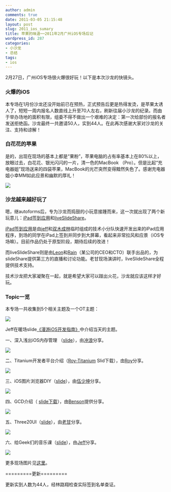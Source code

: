 ```yaml
---
author: admin
comments: true
date: 2011-03-05 21:15:48
layout: post
slug: 2011_ios_sumary
title: 苹果的味道──2011年2月广州iOS专场后记
wordpress_id: 287
categories:
- 小沙龙
- 总结
tags:
- ios
---
```


2月27日，广州iOS专场很火爆很好玩！以下是本次沙龙的快镜头。


### 火爆的iOS


本专场在1月份沙龙还没开始前已在预热，正式预告后更是热得发烫，是苹果太诱人了，短短一周内报名人数直线上升至70人左右，刷新往届小沙龙的纪录。而由于举办场地的面积有限，组委不得不做出一个艰难的决定：第一次给部份的报名者发送拒绝函。沙龙最终一共邀请50人，实到44人。在此再次感谢大家对沙龙的关注、支持和谅解！


### 白花花的苹果


是的，出现在现场的基本上都是“果粉”，苹果电脑的占有率基本上在80%以上，放眼过去，白花花、银光闪闪的一片，清一色的MacBook （Pro）。但是比起“充电器姐”现场送来的四袋苹果，MacBook的光芒突然变得黯然失色了。感谢充电器姐小幸MM如此应景和幽默的厚礼！

![](http://farm6.static.flickr.com/5172/5480653853_4f19facf9b_z.jpg)


### 沙龙越来越好玩了


嗯，继autoforms后，专为沙龙而捣鼓的小玩意接踵而来，这一次就出现了两个新玩意儿：[iPad签到应用](http://www.jeffkit.info/2011/03/918/)和[liveSlideShare](http://www.liveslideshare.net/)。

[iPad签到应用](http://www.jeffkit.info/2011/03/918/)是由[jeff](http://jeffkit.info)和[双木成林](http://linluxiang.info)临时组成的技术小分队快速开发出来的iPad应用程序，到场的同学在iPad上签到并同步到大屏幕，看起来非常拉风和应景（iOS专场嘛）。目前作品仍处于原型阶段，期待后续的改进！

而liveSlideShare则是由[Leon](http://twitter.com/leondu)和[Rain](http://rainchen.javaeye.com/)（某公司的CEO和CTO）联手出品的，为slideShare提供第三方的直播和讨论功能。老甘现场演讲时，liveSlideShare全程提供技术支持。

技术沙龙把大家凝聚在一起，就是希望大家可以踫出火花，沙龙就应该这样才好玩。


### Topic一览


本专场一共收集到5个相关主题及一个OT主题：

![](http://farm6.static.flickr.com/5258/5481266498_56e29b813b_z.jpg)

Jeff在暖场slide[《漫游iOS开发指南》](http://www.slideshare.net/jeffkit/jeff-ios-dev-intro)中介绍当天的主题。

一、深入浅出iOS内存管理 （[slide](http://www.slideshare.net/jeffkit/objectc)），由[冲浪](http://www.surf-boy.com/)分享。

![](http://farm6.static.flickr.com/5133/5480673903_1cbe40f9f0_z.jpg)

二、Titanium开发者平台介绍（[Roy-Titanium](http://techparty-media.qiniudn.com/2011/03/Roy-Titanium.pdf) Slid下载），由[Roy](http://roynotes.com/)分享。

![](http://farm6.static.flickr.com/5174/5480714649_51ea5d4a0b_z.jpg)

三、iOS图片浏览器DIY（[slide](http://www.slideshare.net/shaokun/ios-diy)），由[伍少坤](http://t.sina.com.cn/shaokunwu)分享。

![](http://farm6.static.flickr.com/5171/5481347442_15dc88ee21_z.jpg)

四、GCD介绍（ [slide下载](http://techparty-media.qiniudn.com/2011/03/GCD_Introduction-by-benson.ppt)），由[Benson](http://t.sina.com.cn/pipipeng)提供分享。

![](http://farm6.static.flickr.com/5059/5480877817_34a2d312f3_z.jpg)

五、Three20UI（[slide](http://www.slideshare.net/cngump/three20-7075932)），由[老甘](http://cngump.com)分享。

![](http://farm6.static.flickr.com/5056/5480938805_e5c92d0cfb_z.jpg)

六、给Geek们的音乐课（[slide](http://www.slideshare.net/jeffkit/music-7078214)），由[Jeff](http://jeffkit.info)分享。

![](http://farm6.static.flickr.com/5178/5481569208_02221b97b5_z.jpg)

更多现场图片见[这里](http://www.flickr.com/photos/leondu/sets/72157626151294242/with/5481266498/)。

=========更新=========

更新实到人数为44人，经林路翔检查实际签到名单查证。
